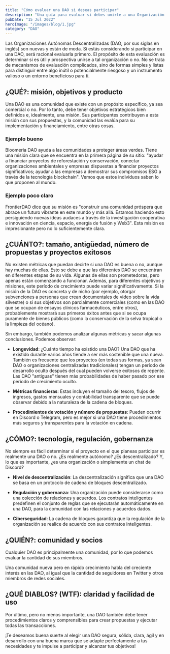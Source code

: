 ```yaml
---
title: "Cómo evaluar una DAO si deseas participar"
description: "Una guía para evaluar si debes unirte a una Organización Autónoma Descentralizada (DAO)"
pubDate: "15 Jul 2022"
heroImage: "/images/blog/1.jpg"
category: "DAO"
---
```



Las Organizaciones Autónomas Descentralizadas (DAO, por sus siglas en inglés) son nuevas y están de moda. Si estás considerando si participar en una DAO, será racional evaluarla primero. El propósito de esta evaluación es determinar si es útil y prospectiva unirse a tal organización o no. No se trata de mecanismos de evaluación complicados, sino de formas simples y listas para distinguir entre algo inútil o potencialmente riesgoso y un instrumento valioso o un entorno beneficioso para ti.

## ¿QUÉ?: misión, objetivos y producto

Una DAO es una comunidad que existe con un propósito específico, ya sea comercial o no. Por lo tanto, debe tener objetivos estratégicos bien definidos e, idealmente, una misión. Sus participantes contribuyen a esta misión con sus propuestas, y la comunidad las evalúa para su implementación y financiamiento, entre otras cosas.

### Ejemplo bueno

Bloomeria DAO ayuda a las comunidades a proteger áreas verdes. Tiene una misión clara que se encuentra en la primera página de su sitio: "ayudar a financiar proyectos de reforestación y conservación, conectar organizaciones ambientales y empresas dispuestas a financiar proyectos significativos; ayudar a las empresas a demostrar sus compromisos ESG a través de la tecnología blockchain". Vemos que estos individuos saben lo que proponen al mundo.

### Ejemplo poco claro

FrontierDAO dice que su misión es "construir una comunidad próspera que abrace un futuro vibrante en este mundo y más allá. Estamos haciendo esto persiguiendo nuevas ideas audaces a través de la investigación cooperativa e innovación en ciencia, espacio, energía de fusión y Web3". Esta misión es impresionante pero no lo suficientemente clara.

## ¿CUÁNTO?: tamaño, antigüedad, número de propuestas y proyectos exitosos

No existen métricas que puedan decirte si una DAO es buena o no, aunque hay muchas de ellas. Esto se debe a que las diferentes DAO se encuentran en diferentes etapas de su vida. Algunas de ellas son prometedoras, pero apenas están comenzando a funcionar. Además, para diferentes objetivos y misiones, este período de crecimiento puede variar significativamente. Si la misión de la DAO es concreta y de nicho (por ejemplo, otorgar subvenciones a personas que crean documentales de video sobre la vida silvestre) o si sus objetivos son parcialmente comerciales (como en las DAO que se ocupan de ensayos clínicos farmacéuticos, entre otros), probablemente mostrará sus primeros éxitos antes que si se ocupa puramente de bienes públicos (como la conservación de la selva tropical o la limpieza del océano).

Sin embargo, también podemos analizar algunas métricas y sacar algunas conclusiones. Podemos observar:

- **Longevidad**: ¿Cuánto tiempo ha existido una DAO? Una DAO que ha existido durante varios años tiende a ser más sostenible que una nueva. También es frecuente que los proyectos (en todas sus formas, ya sean DAO o organizaciones centralizadas tradicionales) tengan un período de desarrollo oculto después del cual pueden volverse exitosos de repente. Las DAO "antiguas" tienen más probabilidades de haber pasado por ese período de crecimiento oculto.

- **Métricas financieras**: Estas incluyen el tamaño del tesoro, flujos de ingresos, gastos mensuales y contabilidad transparente que se puede observar debido a la naturaleza de la cadena de bloques.

- **Procedimientos de votación y número de propuestas**: Pueden ocurrir en Discord o Telegram, pero es mejor si una DAO tiene procedimientos más seguros y transparentes para la votación en cadena.

## ¿CÓMO?: tecnología, regulación, gobernanza

No siempre es fácil determinar si el proyecto en el que planeas participar es realmente una DAO o no. ¿Es realmente autónomo? ¿Es descentralizado? Y, lo que es importante, ¿es una organización o simplemente un chat de Discord?

- **Nivel de descentralización**: La descentralización significa que una DAO se basa en un protocolo de cadena de bloques descentralizado.

- **Regulación y gobernanza**: Una organización puede considerarse como una colección de relaciones y acuerdos. Los contratos inteligentes predefinen el conjunto de reglas que se ejecutarán automáticamente en una DAO, para la comunidad con las relaciones y acuerdos dados.

- **Ciberseguridad**: La cadena de bloques garantiza que la regulación de la organización se realice de acuerdo con sus contratos inteligentes.

## ¿QUIÉN?: comunidad y socios

Cualquier DAO es principalmente una comunidad, por lo que podemos evaluar la cantidad de sus miembros.

Una comunidad nueva pero en rápido crecimiento habla del creciente interés en las DAO, al igual que la cantidad de seguidores en Twitter y otros miembros de redes sociales.

## ¿QUÉ DIABLOS? (WTF): claridad y facilidad de uso

Por último, pero no menos importante, una DAO también debe tener procedimientos claros y comprensibles para crear propuestas y ejecutar todas las transacciones.

¡Te deseamos buena suerte al elegir una DAO segura, sólida, clara, ágil y en desarrollo con una buena marca que se adapte perfectamente a tus necesidades y te impulse a participar y alcanzar tus objetivos!
